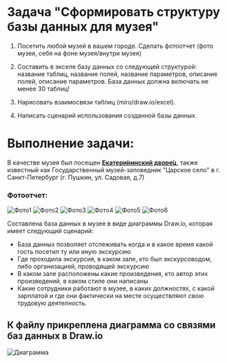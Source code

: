 # Задача "Сформировать структуру базы данных для музея"
1. Посетить любой музей в вашем городе. Сделать фотоотчет (фото музея, себя на фоне музея/внутри музея)
2. Составить в экселе базу данных со следующей структурой: название таблиц, название полей, название параметров, описание полей, описание параметров. База данных должна включать не менее 30 таблиц!
3. Нарисовать взаимосвязи таблиц (miro/draw.io/excel).

4. Написать сценарий использования созданной базы данных.

# Выполнение задачи:
В качестве музея был посещен **[Екатери́нинский дворе́ц](https://tzar.ru/objects/ekaterininsky)**, также известный как Государственный музей-заповедник "Царское село" в г. Санкт-Петербург (г. Пушкин, ул. Садовая, д.7)

### Фотоотчет:

![Фото1](photo1.jpg)
![Фото2](photo2.jpg)
![Фото3](photo3.jpg)
![Фото4](photo4.jpg)
![Фото5](photo5.jpg)
![Фото6](photo6.jpg)

Составлена база данных в музее в виде диаграммы Draw.io, которая имеет следующий сценарий:

* База данных позволяет отслеживать когда и в какое время какой гость посетил ту или иную экскурсию
* Где проходила экскурсия, в каком зале, кто был экскурсоводом, либо организацией, проводящей экскурсию
* В каком зале расположены какие произведения, кто автор этих произведений, в каком стиле они написаны
* Какие сотрудники работают в музее, в каких должностях, с какой зарплатой и где они фактически на месте осуществляют свою трудовую деятелность.

## К файлу прикреплена диаграмма со связями баз данных в Draw.io
![Диаграмма](Museum_Database.png)